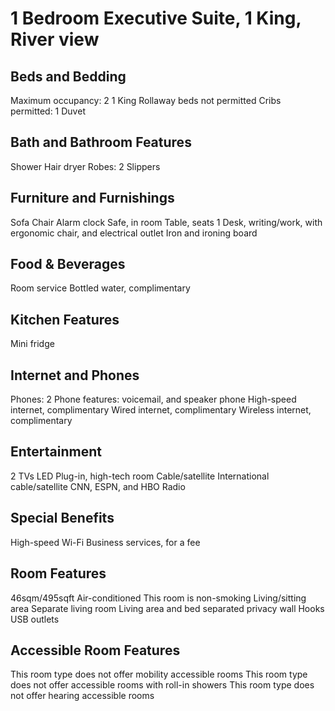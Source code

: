 # 1 Bedroom Executive Suite, 1 King, River view

## Beds and Bedding
Maximum occupancy: 2
1 King
Rollaway beds not permitted
Cribs permitted: 1
Duvet

## Bath and Bathroom Features
Shower
Hair dryer
Robes: 2
Slippers

## Furniture and Furnishings
Sofa
Chair
Alarm clock
Safe, in room
Table, seats 1
Desk, writing/work, with ergonomic chair, and electrical outlet
Iron and ironing board

## Food & Beverages
Room service
Bottled water, complimentary

## Kitchen Features
Mini fridge

## Internet and Phones
Phones: 2
Phone features: voicemail, and speaker phone
High-speed internet, complimentary
Wired internet, complimentary
Wireless internet, complimentary

## Entertainment
2 TVs
LED
Plug-in, high-tech room
Cable/satellite
International cable/satellite
CNN, ESPN, and HBO
Radio

## Special Benefits
High-speed Wi-Fi
Business services, for a fee

## Room Features
46sqm/495sqft
Air-conditioned
This room is non-smoking
Living/sitting area
Separate living room
Living area and bed separated privacy wall
Hooks
USB outlets

## Accessible Room Features
This room type does not offer mobility accessible rooms
This room type does not offer accessible rooms with roll-in showers
This room type does not offer hearing accessible rooms